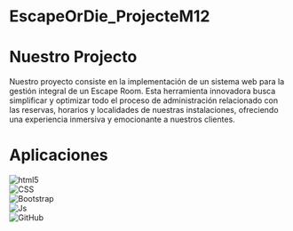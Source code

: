 # EscapeOrDie_ProjecteM12

# Nuestro Projecto

Nuestro proyecto consiste en la implementación de un sistema web para la gestión integral de un Escape Room. Esta herramienta innovadora busca simplificar y optimizar todo el proceso de administración relacionado con las reservas, horarios y localidades de nuestras instalaciones, ofreciendo una experiencia inmersiva y emocionante a nuestros clientes.

# Aplicaciones

<p>
    <img alt="html5" src="https://img.shields.io/badge/-HTML5-E34F26?style=flat-square&logo=html5&logoColor=white" />
    <br>
    <img alt="CSS" src="https://img.shields.io/badge/-CSS3-1572B6?style=flat-square&logo=css3" />
    <br>
    <img alt="Bootstrap" src="https://img.shields.io/badge/-Bootstrap-563D7C?style=flat-square&logo=bootstrap" />
    <br>
    <img alt="Js" src="https://img.shields.io/badge/-JavaScript-3c9d5e?style=flat-square&logo=javascript" />
    <br>
    <img alt="GitHub" src="https://img.shields.io/badge/-GitHub-181717?style=flat-square&logo=github" />
</p>
